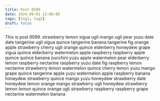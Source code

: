 ```yaml
---
title: Post 6599
date: 2024-09-01 12:00:00
tags: [tag1, tag2]
draft: false
---
```

This is post 6599.
strawberry
lemon
xigua
ugli
mango
ugli
pear
yuzu
date
date
tangerine
ugli
xigua
quince
tangerine
banana
tangerine
fig
orange
apple
strawberry
cherry
ugli
orange
quince
elderberry
honeydew
grape
xigua
quince
elderberry
watermelon
apple
raspberry
raspberry
apple
quince
quince
banana
zucchini
yuzu
apple
watermelon
pear
elderberry
lemon
raspberry
nectarine
raspberry
yuzu
date
fig
raspberry
lemon
nectarine
strawberry
lemon
watermelon
quince
cherry
lemon
yuzu
mango
grape
quince
tangerine
apple
yuzu
watermelon
apple
raspberry
banana
honeydew
strawberry
quince
mango
yuzu
honeydew
strawberry
date
honeydew
lemon
orange
mango
strawberry
ugli
honeydew
strawberry
lemon
lemon
quince
orange
ugli
strawberry
raspberry
raspberry
grape
nectarine
watermelon
banana
